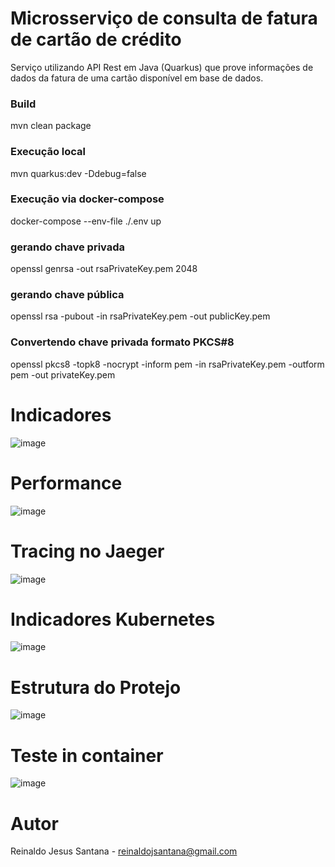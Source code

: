# Microsserviço de consulta de fatura de cartão de crédito

Serviço utilizando API Rest em Java (Quarkus) que prove informações de dados da fatura de uma cartão disponível em base de dados.


### Build
mvn clean package


### Execução local
mvn quarkus:dev -Ddebug=false


### Execução via docker-compose
docker-compose --env-file ./.env up


### gerando chave privada
openssl genrsa -out rsaPrivateKey.pem 2048

### gerando chave pública
openssl rsa -pubout -in rsaPrivateKey.pem -out publicKey.pem

### Convertendo chave privada formato PKCS#8
openssl pkcs8 -topk8 -nocrypt -inform pem -in rsaPrivateKey.pem -outform pem -out privateKey.pem



# Indicadores
![image](https://user-images.githubusercontent.com/17239827/225927764-6ea876b9-919d-4761-822e-acf100f2f3c7.png)

# Performance
![image](https://user-images.githubusercontent.com/17239827/225932487-f5e90504-3015-4e74-a9fd-c492ea9c3c69.png)



# Tracing no Jaeger
![image](https://user-images.githubusercontent.com/17239827/225927438-e5b6bbf1-12fd-400d-956c-836eb6abe36f.png)


# Indicadores Kubernetes
![image](https://user-images.githubusercontent.com/17239827/225927225-93b47c5d-1fe7-42ab-9314-58baa8d67f0a.png)


# Estrutura do Protejo
![image](https://user-images.githubusercontent.com/17239827/225925543-26bb4148-5283-4d1a-b98a-f72ab3e681d1.png)


# Teste in container
![image](https://user-images.githubusercontent.com/17239827/225934234-bdb98f70-d4ac-486a-b412-ebb001f5175d.png)



# Autor
Reinaldo Jesus Santana - reinaldojsantana@gmail.com
